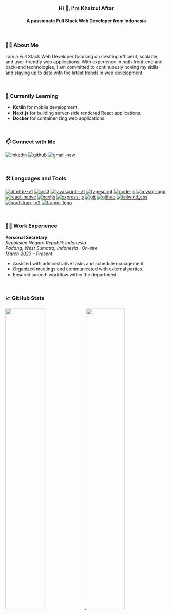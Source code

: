 <h3 align="center">Hi 👋, I'm Khaizul Aftar</h3>
<h4 align="center">A passionate Full Stack Web Developer from Indonesia</h4>

<br>

### 👨‍💻 About Me
I am a Full Stack Web Developer focusing on creating efficient, scalable, and user-friendly web applications. With experience in both front-end and back-end technologies, I am committed to continuously honing my skills and staying up to date with the latest trends in web development.

<br>

### 🌱 Currently Learning
- **Kotlin** for mobile development.
- **Next.js** for building server-side rendered React applications.
- **Docker** for containerizing web applications.

<br>

### 📫 Connect with Me
<p align="left">
  <a href="https://www.linkedin.com/in/khaizulaftar" target="_blank"><img src="https://img.icons8.com/fluency/40/linkedin.png" alt="linkedin"/></a>
  <a href="https://github.com/khaizulaftar" target="_blank"><img src="https://img.icons8.com/fluency/40/github.png" alt="github"/></a>
  <a href="mailto:khaizulaftar150704@gmail.com" target="_blank"><img src="https://img.icons8.com/color/40/gmail-new.png" alt="gmail-new"/></a>
</p>

<br>

### 🛠️ Languages and Tools
<p align="left">
  <a href="https://www.w3.org/html/" target="_blank"><img src="https://img.icons8.com/color/40/html-5--v1.png" alt="html-5--v1"/></a>
  <a href="https://www.w3schools.com/css/" target="_blank"><img src="https://img.icons8.com/color/40/css3.png" alt="css3"/></a>
  <a href="https://developer.mozilla.org/en-US/docs/Web/JavaScript" target="_blank"><img src="https://img.icons8.com/color/40/javascript--v1.png" alt="javascript--v1"/></a>
  <a href="https://www.typescriptlang.org/" target="_blank"><img src="https://img.icons8.com/color/40/typescript.png" alt="typescript"/></a>
  <a href="https://nodejs.org" target="_blank"><img src="https://img.icons8.com/fluency/40/node-js.png" alt="node-js"/></a>
  <a href="https://www.mysql.com/" target="_blank"><img src="https://img.icons8.com/color/40/mysql-logo.png" alt="mysql-logo"/></a>
  <a href="https://reactjs.org/" target="_blank"><img src="https://img.icons8.com/color/40/react-native.png" alt="react-native"/></a>
  <a href="https://nextjs.org/" target="_blank"><img src="https://img.icons8.com/fluency/40/nextjs.png" alt="nextjs"/></a>
  <a href="https://expressjs.com" target="_blank"><img src="https://img.icons8.com/fluency/40/express-js.png" alt="express-js"/></a>
  <a href="https://git-scm.com/" target="_blank"><img src="https://img.icons8.com/color/40/git.png" alt="git"/></a>
  <a href="https://github.com/" target="_blank"><img src="https://img.icons8.com/fluency/40/github.png" alt="github"/></a>
  <a href="https://tailwindcss.com/" target="_blank"><img src="https://img.icons8.com/color/40/tailwind_css.png" alt="tailwind_css"/></a>
  <a href="https://getbootstrap.com" target="_blank"><img src="https://img.icons8.com/color/40/bootstrap--v2.png" alt="bootstrap--v2"/></a>
  <a href="https://www.framer.com/motion/" target="_blank"><img src="https://img.icons8.com/plumpy/34/framer-logo.png" alt="framer-logo"/></a>
</p>

<br>

### 🧑‍💼 Work Experience
**Personal Secretary**  
*Kepolisian Negara Republik Indonesia*  
*Padang, West Sumatra, Indonesia · On-site*  
*March 2023 – Present*  
- Assisted with administrative tasks and schedule management.
- Organized meetings and communicated with external parties.
- Ensured smooth workflow within the department.

<br>

### 📈 GitHub Stats
<p align="left">
  <a href="https://github.com/khaizulaftar">
    <img width="49%" src="https://github-readme-stats-eight-theta.vercel.app/api?username=khaizulaftar&show_icons=true&theme=algolia&include_all_commits=true&count_private=true"/>
    <img width="49%" src="https://github-readme-stats-eight-theta.vercel.app/api/top-langs/?username=khaizulaftar&layout=compact&langs_count=8&theme=algolia"/>
  </a>
</p>
